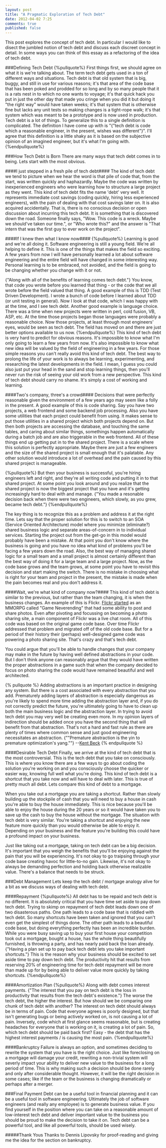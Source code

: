 ```yaml
---
layout: post
title: "A Pragmatic Exploration of Tech Debt"
date: 2012-04-02 7:25
comments: true
published: false
---
```


This post explores the concept of tech debt.  In particular I would like to disect the jumbled notion of tech debt and discuss each discreet concept in detail.  In some ways you can think of this essay as a refactoring of the idea of tech debt.

###Defining Tech Debt
{%pullquote%}
First things first, we should agree on what it is we're talking about.  The term tech debt gets used in a ton of different ways and situations.  Tech debt is that old system that is big, buggy, and still in use for various reasons; it's that area of the code base that has been poked and prodded for so long and by so many people that it is a rats nest in to which no one wants to voyage; it's that quick hack you put in just the other day that made you cringe when you did it but doing it "the right way" would have taken weeks; it's that system that is otherwise fine but lacks any unit tests so making changes is a tight-rope walk; it's that system which was meant to be a prototype and is now used in production.  Tech debt is a lot of things.  To generalize this to a single definition is complicated.  The definition I have come up with is "{"tech debt is code which a reasonable engineer, in the present, wishes was different"}".  I'll agree that this definition is a little shaky as it is based on the subjective opinion of an imagined engineer, but it's what I'm going with.
{%endpullquote%}

###How Tech Debt is Born
There are many ways that tech debt comes in to being.  Lets start with the most obvious.

####I just stepped in a fresh pile of tech debt####
The kind of tech debt we tend to picture when we hear the word is that pile of code that, from the start, was written quickly and haphazardly.  Maybe the code was written by inexperienced engineers who were learning how to structure a large project as they went.  This kind of tech debt fits the name 'debt' very well.  It represents immediate cost savings (coding quickly, hiring less experienced engineers), with the pain of dealing with that cost savings later on.  It is also acquired accidentally.  That is, there is no conscious decision or open discussion about incurring this tech debt.  It is something that is discovered down the road.  Someone finally says, "Wow.  This code is a wreck.  Maybe we should've taken our time.", or "Who wrote this?" and the answer is "That intern that was the first guy to ever work on the project".

####If I knew then what I know now####
{%pullquote%}
Learning is good and we're all doing it.  Software engineering is still a young field.  We're all helping to define it.  This is one of the things that makes the field so exciting.  A few years from now I will have personally learned a lot about software engineering and the entire field will have changed in some interesting way.  Personal learning is to be embraced, not avoided, and the field is going to be changing whether you change with it or not.

{"Along with all of the benefits of learning comes tech debt."}  You know, that code you wrote before you learned that thing - or the code that we all wrote before the field valued that thing.  A good example of this is TDD (Test Driven Development).  I wrote a bunch of code before I learned about TDD (or unit testing in general).  Now I look at that code, which I was happy with at the time, and I see tech debt.  Another good example is language choice.  There was a time when new projects were written in perl, cold fusion, VB, ASP, etc.  At the time those projects began those languages were probably a reasonable choice.  Now those projects, at least through most engineers' eyes, would be seen as tech debt.  The field has moved on and there are just better options available to us now.
{%endpullquote%}
This kind of tech debt is very hard to predict for obvious reasons.  It's impossible to know what I'm only going to learn a few years from now.  It's also impossible to know what new idea will be valued by the field of engineering in a few years.  For those simple reasons you can't really avoid this kind of tech debt.  The best way to prolong the life of your work is to always be learning, experimenting, and researching the latest developments in the field.  I mean, I guess you could also just put your head in the sand and stop learning things, then you'll never run the risk of seeing your old work from a new perspective.  This kind of tech debt should carry no shame.  It's simply a cost of working and learning.

####Two's company, three's a crowd####
Decisions that were perfectly reasonable given the environment of a few years ago may seem like a folly in the present.  A good example of this is code sharing.  Say you have two projects, a web frontend and some backend job processing.  Also you have some utilities that each project could benefit from using.  It makes sense to put those utilities in a shared project which both projects depend on.  But then both projects are accessing the database, and touching the same tables, and caring about similar things, somethings happen automatically during a batch job and are also triggerable in the web frontend.  All of these things end up getting put in to the shared project.  There is a scale where this solution is perfectly appropriate.  Maybe there are just a few engineers and the size of the shared project is small enough that it's palatable.  Any other solution would introduce a lot of overhead and the pain caused by this shared project is manageable.

{%pullquote%}
But then your business is successful, you're hiring engineers left and right, and they're all writing code and putting it in to that shared project.  At some point you look around and you realize that the shared project is now the biggest project that you have and it's getting increasingly hard to deal with and manage.  {"You made a resonable decision back when there were two engineers, which slowly, as you grew, became tech debt."}
{%endpullquote%}

The key thing is to recognize this as a problem and address it at the right time.  Lets say that the proper solution for this is to switch to an SOA (Service Oriented Architecture) model where you minimize (eliminate?) shared business logic and separate areas-of-concern in to individual services.  Starting the project out from the get-go in this model would probably have been a mistake.  At that point you don't know where the business is going and you have no idea what kind of problems you'll be facing a few years down the road. Also, the best way of managing shared logic for a small team and a small project is almost certainly different than the best way of doing it for a large team and a large project.  Now, as the code base grows and the team grows, at some point you have to revisit this decision and start making the switch.  There is no mistake in choosing what is right for your team and project in the present, the mistake is made when the pain becomes real and you don't address it.

####Wait, we're what kind of company now?####
This kind of tech debt is similar to the previous, but rather than the team changing, it is when the business changes.  An example of this is Flickr.  <a href="http://en.wikipedia.org/wiki/Flickr#History">Flickr started</a> as an MMORPG called "Game Neverending" that had some ability to post and share photos.  Even after pivoting and focussing on becoming a photo sharing site, a main component of Flickr was a live chat room.  All of this code was based on the original game code base.  Over time Flickr addressed that problem and migrated off of the old code base.  But for a period of their history their (perhaps) well-designed game code was powering a photo sharing site.  That's crazy and that's tech debt.

You could argue that you'll be able to handle changes that your company may make in the future by having well defined abstractions in your code.  But I don't think anyone can reasonably argue that they would have written the proper abstractions in a game such that when the company decided to focus on photo sharing the code would have remained beautiful and well architected.

{% pullquote %}
Adding abstractions is an important practice in designing any system.  But there is a cost associated with every abstraction that you add.  Prematurely adding layers of abstraction is especially dangerous as you're likely to spend more time adding the abstraction layer and, if you do not correctly predict the future, you're ultimately going to have to clean up both the main business logic and the abstraction layer.  In trying to avoid tech debt you may very well be creating even more.  In my opinion layers of indirection should be added once you have the second thing that will benefit from that abstraction.  That's not a hard and fast rule as there are plenty of times where common sense and just good engineering necessitates an abstraction.  {""Premature abstraction is the yin to premature optimization's yang.""}  --<a href="http://twitter.com/#!/KentBeck/statuses/167620773337505793">Kent Beck</a>
{% endpullquote %}

####Desirable Tech Debt
Finally, we arrive at the kind of tech debt that is the most controversial.  This is the tech debt that you take on consciously.  This is where you know there are a few ways to go about coding the solution you're working on and you consciously choose the quicker or easier way, knowing full well what you're doing.  This kind of tech debt is a shortcut that you take now and will have to deal with later.  This is true of pretty much all debt.  Lets compare this kind of debt to a mortgage.

When you take out a mortgage you are taking a shortcut.  Rather than slowly building up the stockpile of cash that you will need to buy a house in cash you're able to buy the house immediately.  This is nice because you'll be able to enjoy the house during the 20 years or so it would have taken you to save up the cash to buy the house without the mortgage.  The situation with tech debt is very similar.  You're taking a shortcut and enjoying the new feature more quickly than you would otherwise be able to enjoy it.  Depending on your business and the feature you're building this could have a profound impact on your business.

Just like taking out a mortgage, taking on tech debt can be a big decision.  It's important that you weigh the benefits that you'll be enjoying against the pain that you will be experiencing.  It's not okay to go traipsing through your code base creating havoc for little-to-no gain.  Likewise, it's not okay to always be demanding perfection and holding back otherwise realizable value.  There's a balance that needs to be struck.

###Debt Management
Lets keep the tech debt / mortgage analogy alive for a bit as we discuss ways of dealing with tech debt.

####Repayment
{%pullquote%}
All debt has to be repaid and tech debt is no different.  It is absolutely critical that you have time set aside to pay down tech debt.  Trying to skimp on repayment of tech debt leads down one of two disasterous paths.  One path leads to a code base that is riddled with tech debt.  So many shortcuts have been taken and ignored that you can't even get the simplest of things done.  The other path leads to a beautiful code base, but doing everything perfectly has been an incredible burden.  While you were busy saving up to buy your first house your competition took out a mortgage, bought a house, has the whole thing beautifully furnished, is throwing a party, and has nearly paid back the loan already.  {"Having a plan set up to pay back tech debt lets you take important shortcuts."}  This is the reason why your business should be excited to set aside time to pay down tech debt.  The productivity hit that results from reserving 20% of engineering time for tech debt repayment will be more than made up for by being able to deliver value more quickly by taking shortcuts.
{%endpullquote%}

####Amortization Plan
{%pullquote%}
Along with debt comes interest payments.  {"The interest that you pay on tech debt is the loss in productivity that results from the tech debt's existence."}  The worse the tech debt, the higher the interest.  But how should we be comparing one chunk of tech debt with another?  The interest on tech debt should always be in terms of pain.  Code that everyone agrees is poorly designed, but that isn't generating bugs or being actively worked on, is not causing a lot of pain.  Inversely, code which at first glance seems reasonable, but is creating headaches for everyone that is working on it, is creating a lot of pain.  So, which tech debt should be paid back first?  Easy - the debt that has the highest interest payments / is causing the most pain.
{%endpullquote%}

####Bankruptcy
Failure is always an option, and sometimes deciding to rewrite the system that you have is the right choice.  Just like foreclosing on a mortgage will damage your credit, rewriting a non-trivial system will severly impact your ability to deliver new value to the business for a long period of time.  This is why making such a decision should be done rarely and only after considerable thought.  However, it will be the right decision in some cases; like if the team or the business is changing dramatically or perhaps after a merger.

###Final Payment
Debt can be a useful tool in financial planning and it can be a useful tool in software engineering.  Ultimately the job of software engineers (and really any employee) is to generate business value.  If you find yourself in the position where you can take on a reasonable amount of low-interest tech debt and deliver important value to the business you should be proud to make the decision to take it on.  Tech debt can be a powerful tool, and like all powerful tools, should be used wisely.




#####Thank Yous
Thanks to Dennis Lipovsky for proof-reading and giving me the idea for the section on bankruptcy.
